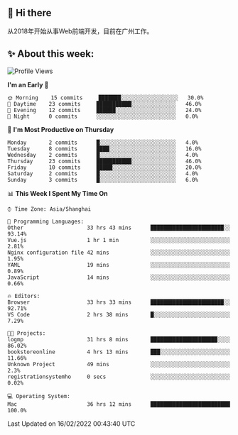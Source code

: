 ## 👋 Hi there

从2018年开始从事Web前端开发，目前在广州工作。

<!--![](https://github-readme-stats.vercel.app/api?username=fxpixels&theme=graywhite&hide_border=true)
![](https://github-readme-stats.vercel.app/api/top-langs/?username=fxpixels&hide_border=true&layout=compact)
-->
<!--
<img src="https://github-readme-stats.vercel.app/api?username=fxpixels&theme=graywhite&hide_border=true" width="500" alt=""/>
<img src="https://github-readme-stats.vercel.app/api/top-langs/?username=fxpixels&hide_border=true&layout=compact" width="300" alt=""/>
-->
## ✨ About this week:
<!--START_SECTION:waka-->
![Profile Views](http://img.shields.io/badge/Profile%20Views-1-blue)

**I'm an Early 🐤** 

```text
🌞 Morning    15 commits     ███████░░░░░░░░░░░░░░░░░░   30.0% 
🌆 Daytime    23 commits     ███████████░░░░░░░░░░░░░░   46.0% 
🌃 Evening    12 commits     ██████░░░░░░░░░░░░░░░░░░░   24.0% 
🌙 Night      0 commits      ░░░░░░░░░░░░░░░░░░░░░░░░░   0.0%

```
📅 **I'm Most Productive on Thursday** 

```text
Monday       2 commits      █░░░░░░░░░░░░░░░░░░░░░░░░   4.0% 
Tuesday      8 commits      ████░░░░░░░░░░░░░░░░░░░░░   16.0% 
Wednesday    2 commits      █░░░░░░░░░░░░░░░░░░░░░░░░   4.0% 
Thursday     23 commits     ███████████░░░░░░░░░░░░░░   46.0% 
Friday       10 commits     █████░░░░░░░░░░░░░░░░░░░░   20.0% 
Saturday     2 commits      █░░░░░░░░░░░░░░░░░░░░░░░░   4.0% 
Sunday       3 commits      █░░░░░░░░░░░░░░░░░░░░░░░░   6.0%

```


📊 **This Week I Spent My Time On** 

```text
⌚︎ Time Zone: Asia/Shanghai

💬 Programming Languages: 
Other                    33 hrs 43 mins      ███████████████████████░░   93.14% 
Vue.js                   1 hr 1 min          ░░░░░░░░░░░░░░░░░░░░░░░░░   2.81% 
Nginx configuration file 42 mins             ░░░░░░░░░░░░░░░░░░░░░░░░░   1.95% 
YAML                     19 mins             ░░░░░░░░░░░░░░░░░░░░░░░░░   0.89% 
JavaScript               14 mins             ░░░░░░░░░░░░░░░░░░░░░░░░░   0.66%

🔥 Editors: 
Browser                  33 hrs 33 mins      ███████████████████████░░   92.71% 
VS Code                  2 hrs 38 mins       █░░░░░░░░░░░░░░░░░░░░░░░░   7.29%

🐱‍💻 Projects: 
logmp                    31 hrs 8 mins       █████████████████████░░░░   86.02% 
bookstoreonline          4 hrs 13 mins       ███░░░░░░░░░░░░░░░░░░░░░░   11.66% 
Unknown Project          49 mins             ░░░░░░░░░░░░░░░░░░░░░░░░░   2.3% 
registrationsystemho     0 secs              ░░░░░░░░░░░░░░░░░░░░░░░░░   0.02%

💻 Operating System: 
Mac                      36 hrs 12 mins      █████████████████████████   100.0%

```


 Last Updated on 16/02/2022 00:43:40 UTC
<!--END_SECTION:waka-->

<!-- ![Visitor Badge](https://visitor-badge.laobi.icu/badge?page_id=fxpixels) -->

<!--
**FxPixels/FxPixels** is a ✨ _special_ ✨ repository because its `README.md` (this file) appears on your GitHub profile.

Here are some ideas to get you started:

- 🔭 I’m currently working on ...
- 🌱 I’m currently learning ...
- 👯 I’m looking to collaborate on ...
- 🤔 I’m looking for help with ...
- 💬 Ask me about ...
- 📫 How to reach me: ...
- 😄 Pronouns: ...
- ⚡ Fun fact: ...
-->
